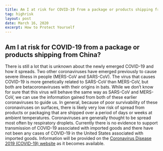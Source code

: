 ```yaml
---
title: Am I at risk for COVID-19 from a package or products shipping from China?
tag: highrisk
layout: post
date: March 16, 2020
excerpt: How to Protect Yourself
---
```


<h2>Am I at risk for COVID-19 from a package or products shipping from China?</h2>
There is still a lot that is unknown about the newly emerged COVID-19 and how it spreads. Two other coronaviruses have emerged 
previously to cause severe illness in people (MERS-CoV and SARS-CoV). The virus that causes COVID-19 is more genetically 
related to SARS-CoV than MERS-CoV, but both are betacoronaviruses with their origins in bats. While we don’t know for sure 
that this virus will behave the same way as SARS-CoV and MERS-CoV, we can use the information gained from both of these 
earlier coronaviruses to guide us. In general, because of poor survivability of these coronaviruses on surfaces, there is 
likely very low risk of spread from products or packaging that are shipped over a period of days or weeks at ambient 
temperatures. Coronaviruses are generally thought to be spread most often by respiratory droplets. Currently there is no 
evidence to support transmission of COVID-19 associated with imported goods and there have not been any cases of COVID-19 in 
the United States associated with imported goods. Information will be provided on the <a href="https://www.cdc.gov/coronavirus/2019-nCoV/index.html"> Coronavirus Disease 2019 (COVID-19) website</a> as it becomes available.



